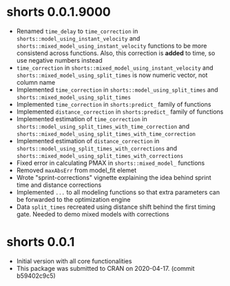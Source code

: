 # shorts 0.0.1.9000

* Renamed `time_delay` to `time_correction` in `shorts::model_using_instant_velocity` and `shorts::mixed_model_using_instant_velocity` functions to be more consistend across functions. Also, this correction is **added** to time, so use negative numbers instead
* `time_correction` in `shorts::mixed_model_using_instant_velocity` and `shorts::mixed_model_using_split_times` is now numeric vector, not column name
* Implemented `time_correction` in `shorts::model_using_split_times` and `shorts::mixed_model_using_split_times`
* Implemented `time_correction` in `shorts:predict_` family of functions
* Implemented `distance_correction` in `shorts:predict_` family of functions
* Implemented estimation of `time_correction` in `shorts::model_using_split_times_with_time_correction` and `shorts::mixed_model_using_split_times_with_time_correction`
* Implemented estimation of `distance_correction` in `shorts::model_using_split_times_with_corrections` and `shorts::mixed_model_using_split_times_with_corrections`
* Fixed error in calculating PMAX in `shorts::mixed_model_` functions
* Removed `maxAbsErr` from model_fit elemet 
* Wrote "sprint-corrections" vignette explaining the idea behind sprint time and distance corrections
* Implemented `...` to all modeling functions so that extra parameters can be forwarded to the optimization engine
* Data `split_times` recreated using distance shift behind the first timing gate. Needed to demo mixed models with corrections


# shorts 0.0.1

* Initial version with all core functionalities
* This package was submitted to CRAN on 2020-04-17. (commit b59402c9c5)  
